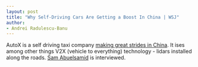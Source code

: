 ```yaml
---
layout: post
title: "Why Self-Driving Cars Are Getting a Boost In China | WSJ"
author:
- Andrei Radulescu-Banu
---
```

AutoX is a self driving taxi company [making great strides in China](https://www.youtube.com/watch?v=XZuH9AXgyIE). It ises among other things V2X (vehicle to everything) technology - lidars installed along the roads. [Sam Abuelsamid](https://www.forbes.com/sites/samabuelsamid/?sh=59d9b1d81470) is interviewed.
